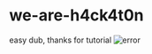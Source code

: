 # we-are-h4ck4t0n
easy dub, thanks for tutorial
![error](https://github.com/lancedw/we-are-h4ck4t0n/assets/86409464/c9e34fdb-7961-4622-9485-22abbc5baae0)
